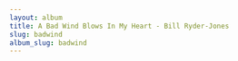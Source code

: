 ```yaml
---
layout: album
title: A Bad Wind Blows In My Heart - Bill Ryder-Jones
slug: badwind
album_slug: badwind
---
```

